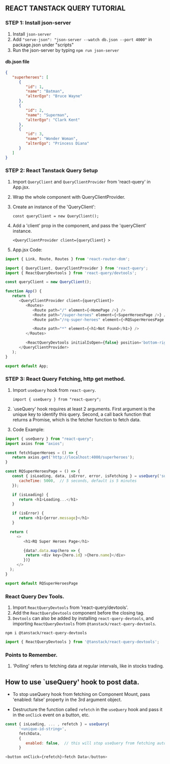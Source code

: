 ## REACT TANSTACK QUERY TUTORIAL

### STEP 1: Install json-server

1. Install `json-server`
2. Add `"serve-json": "json-server --watch db.json --port 4000"` in package.json under "scripts"
3. Run the json-server by typing `npm run json-server`

#### db.json file

```json
{
   "superheroes": [
      {
         "id": 1,
         "name": "Batman",
         "alterEgo": "Bruce Wayne"
      },
      {
         "id": 2,
         "name": "Superman",
         "alterEgo": "Clark Kent"
      },
      {
         "id": 3,
         "name": "Wonder Woman",
         "alterEgo": "Princess Diana"
      }
   ]
}
```

### STEP 2: React Tanstack Query Setup

1. Import `QueryClient` and `QueryClientProvider` from 'react-query' in App.jsx.
2. Wrap the whole component with QueryClientProvider.
3. Create an instance of the 'QueryClient':

   `const queryClient = new QueryClient();`

4. Add a 'client' prop in the <QueryClientProvider> component, and pass the 'queryClient' instance.

   `<QueryClientProvider client={queryClient} >`

5. App.jsx Code:

```js
import { Link, Route, Routes } from 'react-router-dom';

import { QueryClient, QueryClientProvider } from 'react-query';
import { ReactQueryDevtools } from 'react-query/devtools';

const queryClient = new QueryClient();

function App() {
   return (
      <QueryClientProvider client={queryClient}>
         <Routes>
            <Route path="/" element={<HomePage />} />
            <Route path="/super-heroes" element={<SuperHeroesPage />} />
            <Route path="/rq-super-heroes" element={<RQSuperHeroesPage />} />

            <Route path="*" element={<h1>Not Found</h1>} />
         </Routes>

         <ReactQueryDevtools initialIsOpen={false} position='bottom-right' />
      </QueryClientProvider>
   );
}

export default App;
```

### STEP 3: React Query Fetching, http get method.

1. Import `useQuery` hook from `react-query`.

   `import { useQuery } from "react-query";`

2. `useQuery' hook requires at least 2 arguments. First argument is the unique key to identify this query. Second, a call back function that returns a Promise, which is the fetcher function to fetch data.

3. Code Example:

```js
import { useQuery } from "react-query";
import axios from "axios";

const fetchSuperHeroes = () => {
   return axios.get('http://localhost:4000/superheroes');
}

const RQSuperHeroesPage = () => {
   const { isLoading, data, isError, error, isFetching } = useQuery('super-heroes', fetchSuperHeroes, {
      cacheTime: 5000,  // 5 seconds, default is 5 minutes
   });

   if (isLoading) {
      return <h1>Loading...</h1>
   }

   if (isError) {
      return <h1>{error.message}</h1>
   }

  return (
     <>
        <h1>RQ Super Heroes Page</h1>

        {data?.data.map(hero => {
         return <div key={hero.id} >{hero.name}</div>
        })}
     </>
  );
}

export default RQSuperHeroesPage
```

### React Query Dev Tools.

1. Import `ReactQueryDevtools` from 'react-query/devtools'.
2. Add the `ReactQueryDevtools` component before the closing </QueryClientProvider> tag.
3. `Devtools` can also be added by installing `react-query-devtools`, and importing `ReactQueryDevtools` from `@tanstack/react-query-devtools`.

```node
npm i @tanstack/react-query-devtools
```

```js
import { ReactQueryDevtools } from '@tanstack/react-query-devtools';
```

### Points to Remember.

1. 'Polling' refers to fetching data at regular intervals, like in stocks trading.

## How to use `useQuery' hook to post data.

* To stop useQuery hook from fetching on Component Mount, pass 'enabled: false' property in the 3rd argument object.

* Destructure the function called `refetch` in the `useQuery` hook and pass it in the `onClick` event on a button, etc.

```js
const { isLoading, ... , refetch } = useQuery(
      '<unique-id-string>',
      fetchData,
      {
         enabled: false,  // this will stop useQuery from fetching automatically at Component Mount
      }

<button onClick={refetch}>fetch Data</button>
```